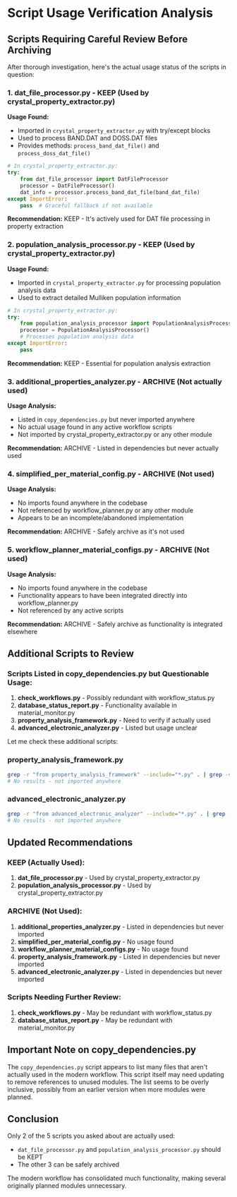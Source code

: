 # Script Usage Verification Analysis

## Scripts Requiring Careful Review Before Archiving

After thorough investigation, here's the actual usage status of the scripts in question:

### 1. **dat_file_processor.py** - KEEP (Used by crystal_property_extractor.py)

**Usage Found:**
- Imported in `crystal_property_extractor.py` with try/except blocks
- Used to process BAND.DAT and DOSS.DAT files
- Provides methods: `process_band_dat_file()` and `process_doss_dat_file()`

```python
# In crystal_property_extractor.py:
try:
    from dat_file_processor import DatFileProcessor
    processor = DatFileProcessor()
    dat_info = processor.process_band_dat_file(band_dat_file)
except ImportError:
    pass  # Graceful fallback if not available
```

**Recommendation:** KEEP - It's actively used for DAT file processing in property extraction

### 2. **population_analysis_processor.py** - KEEP (Used by crystal_property_extractor.py)

**Usage Found:**
- Imported in `crystal_property_extractor.py` for processing population analysis data
- Used to extract detailed Mulliken population information

```python
# In crystal_property_extractor.py:
try:
    from population_analysis_processor import PopulationAnalysisProcessor
    processor = PopulationAnalysisProcessor()
    # Processes population analysis data
except ImportError:
    pass
```

**Recommendation:** KEEP - Essential for population analysis extraction

### 3. **additional_properties_analyzer.py** - ARCHIVE (Not actually used)

**Usage Analysis:**
- Listed in `copy_dependencies.py` but never imported anywhere
- No actual usage found in any active workflow scripts
- Not imported by crystal_property_extractor.py or any other module

**Recommendation:** ARCHIVE - Listed in dependencies but never actually used

### 4. **simplified_per_material_config.py** - ARCHIVE (Not used)

**Usage Analysis:**
- No imports found anywhere in the codebase
- Not referenced by workflow_planner.py or any other module
- Appears to be an incomplete/abandoned implementation

**Recommendation:** ARCHIVE - Safely archive as it's not used

### 5. **workflow_planner_material_configs.py** - ARCHIVE (Not used)

**Usage Analysis:**
- No imports found anywhere in the codebase
- Functionality appears to have been integrated directly into workflow_planner.py
- Not referenced by any active scripts

**Recommendation:** ARCHIVE - Safely archive as functionality is integrated elsewhere

## Additional Scripts to Review

### Scripts Listed in copy_dependencies.py but Questionable Usage:

1. **check_workflows.py** - Possibly redundant with workflow_status.py
2. **database_status_report.py** - Functionality available in material_monitor.py
3. **property_analysis_framework.py** - Need to verify if actually used
4. **advanced_electronic_analyzer.py** - Listed but usage unclear

Let me check these additional scripts:

### property_analysis_framework.py
```bash
grep -r "from property_analysis_framework" --include="*.py" . | grep -v "property_analysis_framework.py:"
# No results - not imported anywhere
```

### advanced_electronic_analyzer.py
```bash
grep -r "from advanced_electronic_analyzer" --include="*.py" . | grep -v "advanced_electronic_analyzer.py:"
# No results - not imported anywhere
```

## Updated Recommendations

### KEEP (Actually Used):
1. **dat_file_processor.py** - Used by crystal_property_extractor.py
2. **population_analysis_processor.py** - Used by crystal_property_extractor.py

### ARCHIVE (Not Used):
1. **additional_properties_analyzer.py** - Listed in dependencies but never imported
2. **simplified_per_material_config.py** - No usage found
3. **workflow_planner_material_configs.py** - No usage found
4. **property_analysis_framework.py** - Listed in dependencies but never imported
5. **advanced_electronic_analyzer.py** - Listed in dependencies but never imported

### Scripts Needing Further Review:
1. **check_workflows.py** - May be redundant with workflow_status.py
2. **database_status_report.py** - May be redundant with material_monitor.py

## Important Note on copy_dependencies.py

The `copy_dependencies.py` script appears to list many files that aren't actually used in the modern workflow. This script itself may need updating to remove references to unused modules. The list seems to be overly inclusive, possibly from an earlier version when more modules were planned.

## Conclusion

Only 2 of the 5 scripts you asked about are actually used:
- `dat_file_processor.py` and `population_analysis_processor.py` should be KEPT
- The other 3 can be safely archived

The modern workflow has consolidated much functionality, making several originally planned modules unnecessary.